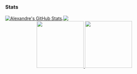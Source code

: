 ### Stats
  
<a href="https://github.com/DamienFinarfim">
  <img align="center" src="https://github-readme-stats.vercel.app/api?username=DamienFinarfim&show_icons=true&line_height=27&count_private=true&title_color=7A7ADB&icon_color=2234AE&text_color=D3D3D3&bg_color=0,000000,130F40" alt="Alexandre's GitHub Stats" />
</a>
<a href="https://github.com/DamienFinarfim">
  <img align="center" src="https://github-readme-stats.vercel.app/api/top-langs/?username=DamienFinarfim&hide=html,css,typescript,scss,tex&&title_color=7A7ADB&icon_color=2234AE&text_color=D3D3D3&bg_color=0,000000,130F40&langs_count=3" />
</a>

<div align="center">
  <a href="https://github.com/DamienFinarfim">
  <img height="150em" src="https://github-readme-stats.vercel.app/api?username=DamienFinarfim&show_icons=true&theme=aura&include_all_commits=true&count_private=true"/>
  <img height="150em" src="https://github-readme-stats.vercel.app/api/top-langs/?username=DamienFinarfim&layout=compact&langs_count=7&theme=aura&include_all_commits=true&count_private=tru"/>
</div>
